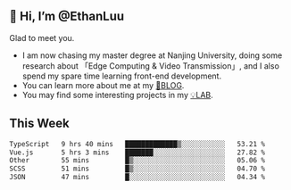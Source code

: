 ## 👋 Hi, I’m @EthanLuu

Glad to meet you.

- I am now chasing my master degree at Nanjing University, doing some research about 「Edge Computing & Video Transmission」, and I also spend my spare time learning front-end development.
- You can learn more about me at my [📝BLOG](https://blog.ethanloo.cn).
- You may find some interesting projects in my [💡LAB](https://lab.ethanloo.cn).

## This Week
<!--START_SECTION:waka-->

```txt
TypeScript   9 hrs 40 mins   █████████████▒░░░░░░░░░░░   53.21 %
Vue.js       5 hrs 3 mins    ███████░░░░░░░░░░░░░░░░░░   27.82 %
Other        55 mins         █▒░░░░░░░░░░░░░░░░░░░░░░░   05.06 %
SCSS         51 mins         █▒░░░░░░░░░░░░░░░░░░░░░░░   04.70 %
JSON         47 mins         █░░░░░░░░░░░░░░░░░░░░░░░░   04.34 %
```

<!--END_SECTION:waka-->
